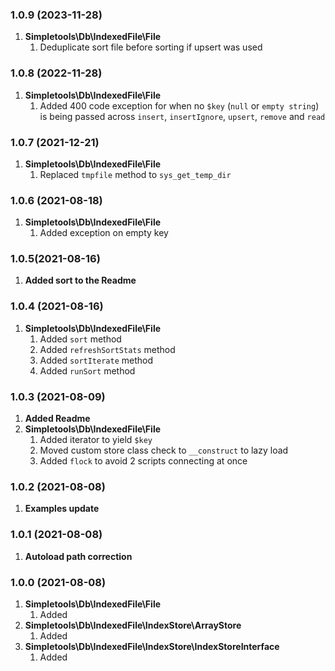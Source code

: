 ### 1.0.9 (2023-11-28)
1. **Simpletools\Db\IndexedFile\File**
   1. Deduplicate sort file before sorting if upsert was used

### 1.0.8 (2022-11-28)
1. **Simpletools\Db\IndexedFile\File**
   1. Added 400 code exception for when no `$key` (`null` or `empty string`) is being passed across `insert`, `insertIgnore`, `upsert`, `remove` and `read`
   
### 1.0.7 (2021-12-21)
1. **Simpletools\Db\IndexedFile\File**
    1. Replaced `tmpfile` method to `sys_get_temp_dir`

### 1.0.6 (2021-08-18)
1. **Simpletools\Db\IndexedFile\File**
    1. Added exception on empty key
    
### 1.0.5(2021-08-16)
1. **Added sort to the Readme**

### 1.0.4 (2021-08-16)
1. **Simpletools\Db\IndexedFile\File**
   1. Added `sort` method
   2. Added `refreshSortStats` method
   3. Added `sortIterate` method
   3. Added `runSort` method

### 1.0.3 (2021-08-09)
1. **Added Readme**
2. **Simpletools\Db\IndexedFile\File**
   1. Added iterator to yield `$key`
   2. Moved custom store class check to `__construct` to lazy load
   3. Added `flock` to avoid 2 scripts connecting at once

### 1.0.2 (2021-08-08)
1. **Examples update**

### 1.0.1 (2021-08-08)
1. **Autoload path correction**

### 1.0.0 (2021-08-08)
1. **Simpletools\Db\IndexedFile\File**
   1. Added
1. **Simpletools\Db\IndexedFile\IndexStore\ArrayStore**
   1. Added
1. **Simpletools\Db\IndexedFile\IndexStore\IndexStoreInterface**
   1. Added